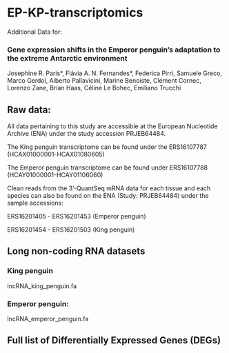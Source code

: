# EP-KP-transcriptomics

Additional Data for: 

### Gene expression shifts in the Emperor penguin’s adaptation to the extreme Antarctic environment

Josephine R. Paris*, Flávia A. N. Fernandes*, Federica Pirri, Samuele Greco, Marco Gerdol, Alberto Pallavicini, Marine Benoiste, Clément Cornec, Lorenzo Zane, Brian Haas, Céline Le Bohec, Emiliano Trucchi


## Raw data:
All data pertaining to this study are accessible at the European Nucleotide Archive (ENA) under the study accession PRJEB64484.

The King penguin transcriptome can be found under the ERS16107787 (HCAX01000001-HCAX01080605)

The Emperor penguin transcriptome can be found under ERS16107788 (HCAY01000001-HCAY01106060)

Clean reads from the 3’-QuantSeq mRNA data for each tissue and each species can also be found on the ENA (Study: PRJEB64484) under the sample accessions:

ERS16201405 - ERS16201453 (Emperor penguin)

ERS16201454 - ERS16201503 (King penguin)

## Long non-coding RNA datasets
### King penguin
lncRNA_king_penguin.fa
### Emperor penguin: 
lncRNA_emperor_penguin.fa


## Full list of Differentially Expressed Genes (DEGs)

